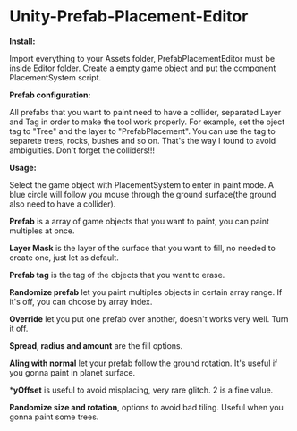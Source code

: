 # Unity-Prefab-Placement-Editor

**Install:**

Import everything to your Assets folder, PrefabPlacementEditor must be inside Editor folder.
Create a empty game object and put the component PlacementSystem script.

**Prefab configuration:**

All prefabs that you want to paint need to have a collider, separated Layer and Tag in order to make the tool work properly. For example, set the oject tag to "Tree" and the layer to "PrefabPlacement". You can use the tag to separete trees, rocks, bushes and so on. That's the way I found to avoid ambiguities. Don't forget the colliders!!!

**Usage:**

Select the game object with PlacementSystem to enter in paint mode. A blue circle will follow you mouse through the ground surface(the ground also need to have a collider).

**Prefab** is a array of game objects that you want to paint, you can paint multiples at once.

**Layer Mask** is the layer of the surface that you want to fill, no needed to create one, just let as default.

**Prefab tag** is the tag of the objects that you want to erase.

**Randomize prefab** let you paint multiples objects in certain array range. If it's off, you can choose by array index.

**Override** let you put one prefab over another, doesn't works very well. Turn it off.

**Spread, radius and amount** are the fill options. 

**Aling with normal** let your prefab follow the ground rotation. It's useful if you gonna paint in planet surface.

***yOffset** is useful to avoid misplacing, very rare glitch. 2 is a fine value.

**Randomize size and rotation**, options to avoid bad tiling. Useful when you gonna paint some trees.




